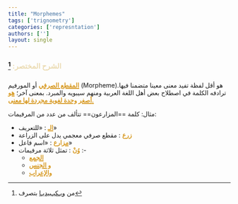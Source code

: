 ```yaml
---
title: "Morphemes"
tags: ['trignometry']
categories: ['represntation']
authors: ['']
layout: single
---
```


<style>

h3{
color: #ebdbb2 !important;
zoom: 1;
-moz-transform: scale(1);
margin-bottom: 10px !important;
padding-bottom: 10px;
}

.md-content{
direction: rtl !important; 
}

strong {
text-decoration: underline 2px !important;
color: #d79921 !important;
}

.md-nav--secondary {
direction: rtl !important;
}
</style>


### الشرح المختصر: [^1]




**المقطع الصرفي** أو المورفيم (Morpheme)‏ هو أقل لفظة تفيد معنى معينا متضمنا فيها. ترادفه الكلمة في اصطلاح بعض أهل اللغة العربية ومنهم سيبويه والمبرد. بمعنى آخر؛ **هو أصغر وحدة لغوية مجردة لها معنى.**

مثال: كلمة ==المزارعون== تتألف من عدد من المرفيمات: 

- **الـ** : «للتعريف»
- **زرع** : مقطع صرفي معجمي يدل على الزراعة
- **مزارع** : «اسم فاعل»
- **وُنْ** : تمثل ثلاثة مرفيمات :-
    - **الجمع**
    - **و الجنس**
    - **والإعراب**


[^1]: من [ويـكيـبيديـا](https://ar.wikipedia.org/wiki/%D9%85%D9%82%D8%B7%D8%B9_%D8%B5%D8%B1%D9%81%D9%8A) بتصرف
